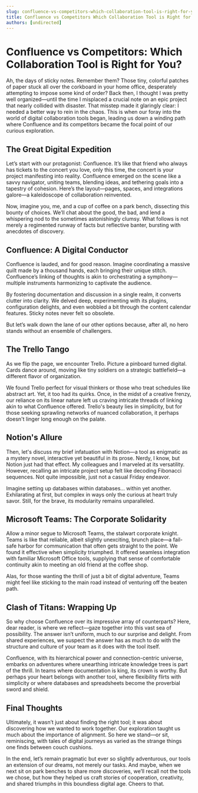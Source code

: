 ```yaml
---
slug: confluence-vs-competitors-which-collaboration-tool-is-right-for-you
title: Confluence vs Competitors Which Collaboration Tool is Right for You
authors: [undirected]
---
```


# Confluence vs Competitors: Which Collaboration Tool is Right for You?

Ah, the days of sticky notes. Remember them? Those tiny, colorful patches of paper stuck all over the corkboard in your home office, desperately attempting to impose some kind of order? Back then, I thought I was pretty well organized—until the time I misplaced a crucial note on an epic project that nearly collided with disaster. That misstep made it glaringly clear: I needed a better way to rein in the chaos. This is when our foray into the world of digital collaboration tools began, leading us down a winding path where Confluence and its competitors became the focal point of our curious exploration.

## The Great Digital Expedition

Let’s start with our protagonist: Confluence. It’s like that friend who always has tickets to the concert you love, only this time, the concert is your project manifesting into reality. Confluence emerged on the scene like a savvy navigator, uniting teams, blending ideas, and tethering goals into a tapestry of cohesion. Here’s the layout—pages, spaces, and integrations galore—a kaleidoscope of collaboration reinvented.

Now, imagine you, me, and a cup of coffee on a park bench, dissecting this bounty of choices. We’ll chat about the good, the bad, and lend a whispering nod to the sometimes astonishingly clumsy. What follows is not merely a regimented runway of facts but reflective banter, bursting with anecdotes of discovery.

## Confluence: A Digital Conductor

Confluence is lauded, and for good reason. Imagine coordinating a massive quilt made by a thousand hands, each bringing their unique stitch. Confluence’s linking of thoughts is akin to orchestrating a symphony—multiple instruments harmonizing to captivate the audience.

By fostering documentation and discussion in a single realm, it converts clutter into clarity. We delved deep, experimenting with its plugins, configuration delights, and even wobbled a bit through the content calendar features. Sticky notes never felt so obsolete.

But let’s walk down the lane of our other options because, after all, no hero stands without an ensemble of challengers.

## The Trello Tango

As we flip the page, we encounter Trello. Picture a pinboard turned digital. Cards dance around, moving like tiny soldiers on a strategic battlefield—a different flavor of organization.

We found Trello perfect for visual thinkers or those who treat schedules like abstract art. Yet, it too had its quirks. Once, in the midst of a creative frenzy, our reliance on its linear nature left us craving intricate threads of linking akin to what Confluence offered. Trello's beauty lies in simplicity, but for those seeking sprawling networks of nuanced collaboration, it perhaps doesn't linger long enough on the palate.

## Notion's Allure

Then, let's discuss my brief infatuation with Notion—a tool as enigmatic as a mystery novel, interactive yet beautiful in its prose. Nerdy, I know, but Notion just had that effect. My colleagues and I marveled at its versatility. However, recalling an intricate project setup felt like decoding Fibonacci sequences. Not quite impossible, just not a casual Friday endeavor.

Imagine setting up databases within databases... within yet another. Exhilarating at first, but complex in ways only the curious at heart truly savor. Still, for the brave, its modularity remains unparalleled.

## Microsoft Teams: The Corporate Solidarity

Allow a minor segue to Microsoft Teams, the stalwart corporate knight. Teams is like that reliable, albeit slightly unexciting, brunch place—a fail-safe harbor for communication that often gets straight to the point. We found it effective when simplicity triumphed. It offered seamless integration with familiar Microsoft Office tools, supplying that sense of comfortable continuity akin to meeting an old friend at the coffee shop.

Alas, for those wanting the thrill of just a bit of digital adventure, Teams might feel like sticking to the main road instead of venturing off the beaten path.

## Clash of Titans: Wrapping Up

So why choose Confluence over its impressive array of counterparts? Here, dear reader, is where we reflect—gaze together into this vast sea of possibility. The answer isn’t uniform, much to our surprise and delight. From shared experiences, we suspect the answer has as much to do with the structure and culture of your team as it does with the tool itself.

Confluence, with its hierarchical power and connection-centric universe, embarks on adventures where unearthing intricate knowledge trees is part of the thrill. In teams where documentation is king, its crown is worthy. But perhaps your heart belongs with another tool, where flexibility flirts with simplicity or where databases and spreadsheets become the proverbial sword and shield.

## Final Thoughts

Ultimately, it wasn’t just about finding the right tool; it was about discovering how we wanted to work together. Our exploration taught us much about the importance of alignment. So here we stand—or sit, reminiscing, with tales of digital journeys as varied as the strange things one finds between couch cushions.

In the end, let’s remain pragmatic but ever so slightly adventurous, our tools an extension of our dreams, not merely our tasks. And maybe, when we next sit on park benches to share more discoveries, we’ll recall not the tools we chose, but how they helped us craft stories of cooperation, creativity, and shared triumphs in this boundless digital age. Cheers to that.
